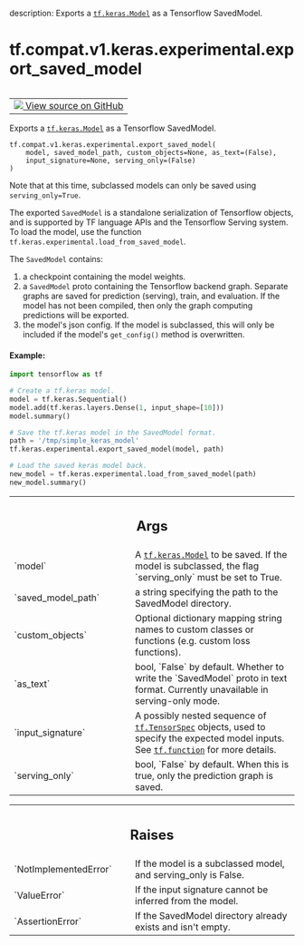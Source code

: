 description: Exports a <a href="../../../../../tf/keras/Model.md"><code>tf.keras.Model</code></a> as a Tensorflow SavedModel.

<div itemscope itemtype="http://developers.google.com/ReferenceObject">
<meta itemprop="name" content="tf.compat.v1.keras.experimental.export_saved_model" />
<meta itemprop="path" content="Stable" />
</div>

# tf.compat.v1.keras.experimental.export_saved_model

<!-- Insert buttons and diff -->

<table class="tfo-notebook-buttons tfo-api nocontent" align="left">
<td>
  <a target="_blank" href="https://github.com/keras-team/keras/tree/v2.7.0/keras/saving/saved_model_experimental.py#L52-L136">
    <img src="https://www.tensorflow.org/images/GitHub-Mark-32px.png" />
    View source on GitHub
  </a>
</td>
</table>



Exports a <a href="../../../../../tf/keras/Model.md"><code>tf.keras.Model</code></a> as a Tensorflow SavedModel.

<pre class="devsite-click-to-copy prettyprint lang-py tfo-signature-link">
<code>tf.compat.v1.keras.experimental.export_saved_model(
    model, saved_model_path, custom_objects=None, as_text=(False),
    input_signature=None, serving_only=(False)
)
</code></pre>



<!-- Placeholder for "Used in" -->

Note that at this time, subclassed models can only be saved using
`serving_only=True`.

The exported `SavedModel` is a standalone serialization of Tensorflow objects,
and is supported by TF language APIs and the Tensorflow Serving system.
To load the model, use the function
`tf.keras.experimental.load_from_saved_model`.

The `SavedModel` contains:

1. a checkpoint containing the model weights.
2. a `SavedModel` proto containing the Tensorflow backend graph. Separate
   graphs are saved for prediction (serving), train, and evaluation. If
   the model has not been compiled, then only the graph computing predictions
   will be exported.
3. the model's json config. If the model is subclassed, this will only be
   included if the model's `get_config()` method is overwritten.

#### Example:



```python
import tensorflow as tf

# Create a tf.keras model.
model = tf.keras.Sequential()
model.add(tf.keras.layers.Dense(1, input_shape=[10]))
model.summary()

# Save the tf.keras model in the SavedModel format.
path = '/tmp/simple_keras_model'
tf.keras.experimental.export_saved_model(model, path)

# Load the saved keras model back.
new_model = tf.keras.experimental.load_from_saved_model(path)
new_model.summary()
```

<!-- Tabular view -->
 <table class="responsive fixed orange">
<colgroup><col width="214px"><col></colgroup>
<tr><th colspan="2"><h2 class="add-link">Args</h2></th></tr>

<tr>
<td>
`model`
</td>
<td>
A <a href="../../../../../tf/keras/Model.md"><code>tf.keras.Model</code></a> to be saved. If the model is subclassed, the flag
`serving_only` must be set to True.
</td>
</tr><tr>
<td>
`saved_model_path`
</td>
<td>
a string specifying the path to the SavedModel directory.
</td>
</tr><tr>
<td>
`custom_objects`
</td>
<td>
Optional dictionary mapping string names to custom classes
or functions (e.g. custom loss functions).
</td>
</tr><tr>
<td>
`as_text`
</td>
<td>
bool, `False` by default. Whether to write the `SavedModel` proto
in text format. Currently unavailable in serving-only mode.
</td>
</tr><tr>
<td>
`input_signature`
</td>
<td>
A possibly nested sequence of <a href="../../../../../tf/TensorSpec.md"><code>tf.TensorSpec</code></a> objects, used
to specify the expected model inputs. See <a href="../../../../../tf/function.md"><code>tf.function</code></a> for more details.
</td>
</tr><tr>
<td>
`serving_only`
</td>
<td>
bool, `False` by default. When this is true, only the
prediction graph is saved.
</td>
</tr>
</table>



<!-- Tabular view -->
 <table class="responsive fixed orange">
<colgroup><col width="214px"><col></colgroup>
<tr><th colspan="2"><h2 class="add-link">Raises</h2></th></tr>

<tr>
<td>
`NotImplementedError`
</td>
<td>
If the model is a subclassed model, and serving_only is
False.
</td>
</tr><tr>
<td>
`ValueError`
</td>
<td>
If the input signature cannot be inferred from the model.
</td>
</tr><tr>
<td>
`AssertionError`
</td>
<td>
If the SavedModel directory already exists and isn't empty.
</td>
</tr>
</table>

